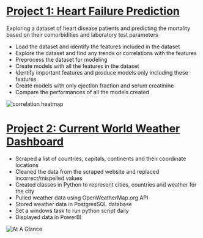# [Project 1: Heart Failure Prediction](https://github.com/malmuntazarharris/heart-failure-prediction)
Exploring a dataset of heart disease patients and predicting the mortality based on their comorbidities and laboratory test parameters

* Load the dataset and identify the features included in the dataset
* Explore the dataset and find any trends or correlations with the features
* Preprocess the dataset for modeling
* Create models with all the features in the dataset
* Identify important features and produce models only including these features
* Create models with only ejection fraction and serum creatinine
* Compare the performances of all the models created

![correlation heatmap](https://user-images.githubusercontent.com/29358953/137800303-0b6026ec-12bf-4d1c-94fb-a0c7adfbfdf3.png)

# [Project 2: Current World Weather Dashboard](https://github.com/malmuntazarharris/WeatherDashboard)
* Scraped a list of countries, capitals, continents and their coordinate locations
* Cleaned the data from the scraped website and replaced incorrect/mispelled values
* Created classes in Python to represent cities, countries and weather for the city
* Pulled weather data using OpenWeatherMap.org API
* Stored weather data in PostgresSQL database
* Set a windows task to run python script daily
* Displayed data in PowerBI

![At A Glance](https://user-images.githubusercontent.com/29358953/137800284-56a4e6c9-bbaa-4090-aa89-30d5b9ead495.png)
